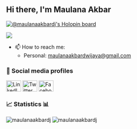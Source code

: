 ## Hi there, I'm Maulana Akbar 
[![@maulanaakbardj's Holopin board](https://holopin.io/api/user/board?user=maulanaakbardj)](https://holopin.io/@maulanaakbardj)

![](https://github-profile-summary-cards.vercel.app/api/cards/profile-details?username=maulanaakbardj&theme=github_dark)

- 📫 How to reach me: 
     - Personal: maulanaakbardwijaya@gmail.com

### 🔗 Social media profiles
<p align="left">
<a href="https://www.linkedin.com/in/maulanaakbardwijaya/"><img align="center" src="https://cdn.jsdelivr.net/npm/simple-icons@3.0.1/icons/linkedin.svg" alt="LinkedIn profile" height="30" width="40" /></a>
<a href="https://twitter.com/BangAkbar65"><img align="center" src="https://cdn.jsdelivr.net/npm/simple-icons@3.0.1/icons/twitter.svg" alt="Twitter profile" height="30" width="40" /></a>
<a href="https://www.facebook.com/maulanaakbardj/"><img align="center" src="https://cdn.jsdelivr.net/npm/simple-icons@3.0.1/icons/facebook.svg" alt="Facebook profile" height="30" width="40" /></a>
</p>

### 📈 Statistics 📊
<img align="center" src="https://github-readme-stats.vercel.app/api?username=maulanaakbardj&theme=algolia&show_icons=true&locale=en" alt="maulanaakbardj" />

<img align="center" src="https://github-readme-streak-stats.herokuapp.com/?user=maulanaakbardj&theme=algolia&" alt="maulanaakbardj" />
  


